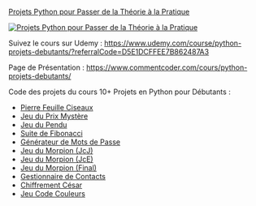[Projets Python pour Passer de la Théorie à la Pratique](https://www.udemy.com/course/python-projets-debutants/?referralCode=D5E1DCFFEE7B862487A3)

[![Projets Python pour Passer de la Théorie à la Pratique](https://img-c.udemycdn.com/course/480x270/6505257_4bdb_2.jpg)](https://www.udemy.com/course/python-projets-debutants/?referralCode=D5E1DCFFEE7B862487A3)

Suivez le cours sur Udemy : https://www.udemy.com/course/python-projets-debutants/?referralCode=D5E1DCFFEE7B862487A3

Page de Présentation : https://www.commentcoder.com/cours/python-projets-debutants/ 

Code des projets du cours 10+ Projets en Python pour Débutants : 
- [Pierre Feuille Ciseaux](01_pierre_feuille_ciseaux)
- [Jeu du Prix Mystère](02_prix_mystere)
- [Jeu du Pendu](03_pendu)
- [Suite de Fibonacci](04_fibonacci)
- [Générateur de Mots de Passe](05_password_generator)
- [Jeu du Morpion (JcJ)](06_morpion_v1_pvp)
- [Jeu du Morpion (JcE)](07_morpion_v2_computer)
- [Jeu du Morpion (Final)](08_morpion_v3_fork)
- [Gestionnaire de Contacts](09_contact_manager)
- [Chiffrement César](10_caesar_cypher)
- [Jeu Code Couleurs](11_decodeur_couleurs)
